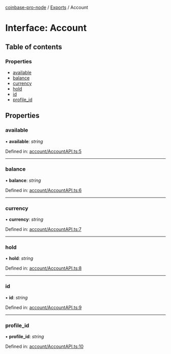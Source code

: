 [coinbase-pro-node](../README.md) / [Exports](../modules.md) / Account

# Interface: Account

## Table of contents

### Properties

- [available](account.md#available)
- [balance](account.md#balance)
- [currency](account.md#currency)
- [hold](account.md#hold)
- [id](account.md#id)
- [profile\_id](account.md#profile_id)

## Properties

### available

• **available**: *string*

Defined in: [account/AccountAPI.ts:5](https://github.com/bennycode/coinbase-pro-node/blob/c3d8f7c/src/account/AccountAPI.ts#L5)

___

### balance

• **balance**: *string*

Defined in: [account/AccountAPI.ts:6](https://github.com/bennycode/coinbase-pro-node/blob/c3d8f7c/src/account/AccountAPI.ts#L6)

___

### currency

• **currency**: *string*

Defined in: [account/AccountAPI.ts:7](https://github.com/bennycode/coinbase-pro-node/blob/c3d8f7c/src/account/AccountAPI.ts#L7)

___

### hold

• **hold**: *string*

Defined in: [account/AccountAPI.ts:8](https://github.com/bennycode/coinbase-pro-node/blob/c3d8f7c/src/account/AccountAPI.ts#L8)

___

### id

• **id**: *string*

Defined in: [account/AccountAPI.ts:9](https://github.com/bennycode/coinbase-pro-node/blob/c3d8f7c/src/account/AccountAPI.ts#L9)

___

### profile\_id

• **profile\_id**: *string*

Defined in: [account/AccountAPI.ts:10](https://github.com/bennycode/coinbase-pro-node/blob/c3d8f7c/src/account/AccountAPI.ts#L10)
